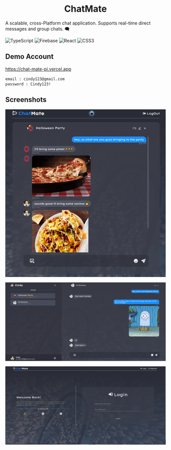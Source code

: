 
<h1 align="center">
  ChatMate
</h1>

A scalable, cross-Platform chat application. Supports real-time direct messages and group chats. 🗨️


  ![TypeScript](https://img.shields.io/badge/typescript-%23007ACC.svg?style=for-the-badge&logo=typescript&logoColor=white) 
  ![Firebase](https://img.shields.io/badge/firebase-%23039BE5.svg?style=for-the-badge&logo=firebase)
  ![React](https://img.shields.io/badge/react-%2320232a.svg?style=for-the-badge&logo=react&logoColor=%2361DAFB)
  ![CSS3](https://img.shields.io/badge/css3-%231572B6.svg?style=for-the-badge&logo=css3&logoColor=white)

## Demo Account


https://chat-mate-pi.vercel.app
```
email : cindy123@gmail.com
password : Cindy123!
```

## Screenshots

![App Screenshot](https://github.com/Vsomera/Chat-Mate/blob/main/images/1.png)

![App Screenshot](https://github.com/Vsomera/Chat-Mate/blob/main/images/2.png)

![App Screenshot](https://github.com/Vsomera/Chat-Mate/blob/main/images/image.png)

